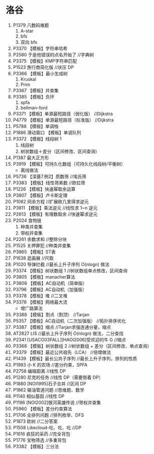 # 洛谷
1. P1379 八数码难题
    1. A-star
    1. bfs
    1. 双向 bfs
1. P3370 【模板】字符串哈希
1. P2580 于是他错误的点名开始了 //字典树
1. P3375 【模板】KMP字符串匹配
1. P1523 旅行商简化版 //状压 DP
1. P3366 【模板】最小生成树
    1. Kruskal
    1. Prim
1. P3367 【模板】并查集
1. P3385 【模板】负环
    1. spfa
    1. bellman-ford
1. P3371 【模板】单源最短路径（弱化版） //Dijkstra
1. P4779 【模板】单源最短路径（标准版） //Dijkstra
1. P5788 【模板】单调栈
1. P1886 滑动窗口 【模板】单调队列
1. P3372 【模板】线段树 1
    1. 线段树
    1. 树状数组＋差分（区间修改、区间查询）
1. P1387 最大正方形
1. P3919 【模板】可持久化数组（可持久化线段树/平衡树）
    - 离线做法
1. P5736 【深基7.例2】质数筛 //埃氏筛
1. P3383 【模板】线性筛素数 //欧拉筛
1. P1226 【模板】快速幂取余运算
1. P3807 【模板】卢卡斯定理
1. P1082 同余方程 //扩展欧几里得求逆元
1. P3811 【模板】乘法逆元 //线性求 1~n 逆元
1. P2613 【模板】有理数取余 //快速幂求逆元
1. P2024 食物链
    1. 种类并查集
    1. 带权并查集
1. P2261 余数求和 //整除分块
1. P1525 关押罪犯 //种类并查集
1. P3865 【模板】ST表
1. P1638 逛画展 //尺取
1. P1020 导弹拦截 //最长上升子序列 O(nlogn) 做法
1. P3374 【模板】树状数组 1 //树状数组单点修改，区间查询
1. P3805 【模板】manacher算法
1. P3808 【模板】AC自动机（简单版）
1. P3796 【模板】AC自动机（加强版）
1. P3378 【模板】堆 //二叉堆
1. P3376 【模板】网络最大流
    - 增广路算法
1. P3388 【模板】割点（割顶） //Tarjan
1. P5357 【模板】AC自动机（二次加强版） //拓扑排序优化
1. P3387 【模板】缩点 //Tarjan求强连通分量，缩点
1. AT2827 LIS //最长上升子序列 O(nlogn) 做法，二分查找
1. P2341 [USACO03FALL][HAOI2006]受欢迎的牛 G //缩点
1. P3368 【模板】树状数组 2 //树状数组 + 差分（区间修改、单点查询）
1. P3379 【模板】最近公共祖先（LCA） //倍增做法
1. P1439 【模板】最长公共子序列 //最长上升子序列，排列的性质
1. P1993 小 K 的农场 //差分约束，SPFA
1. P2758 编辑距离 //线性 DP
1. P1280 尼克的任务 //线性 DP（需要倒着 DP）
1. P1880 [NOI1995]石子合并 //区间 DP
1. P1862 输油管道问题 //思维题、数学
1. P1140 相似基因 //线性 DP
1. P1196 [NOI2002]银河英雄传说 //带权并查集
1. P5960 【模板】差分约束算法
1. P1706 全排列问题 //排列枚举、DFS
1. P1873 砍树 //二分答案
1. P1508 Likecloud-吃、吃、吃 //DP
1. P1616 疯狂的采药 //完全背包
1. P1776 宝物筛选 //多重背包
1. P3382 【模板】三分法
